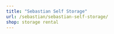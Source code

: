 ```yaml
---
title: "Sebastian Self Storage"
url: /sebastian/sebastian-self-storage/
shop: storage rental
---
```

